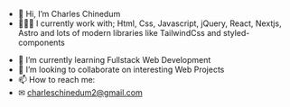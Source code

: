 - 👋 Hi, I’m Charles Chinedum
- 👨🏽‍💻 I currently work with; Html, Css, Javascript, jQuery, React, Nextjs, Astro and lots of modern libraries like TailwindCss and styled-components
<!-- - 👀 I’m interested in ... -->
- 🌱 I’m currently learning Fullstack Web Development
- 💞️ I’m looking to collaborate on interesting Web Projects
- 📫 How to reach me: 
- ✉ charleschinedum2@gmail.com

<!---
CharlesChinedum/CharlesChinedum is a ✨ special ✨ repository because its `README.md` (this file) appears on your GitHub profile.
You can click the Preview link to take a look at your changes.
--->
